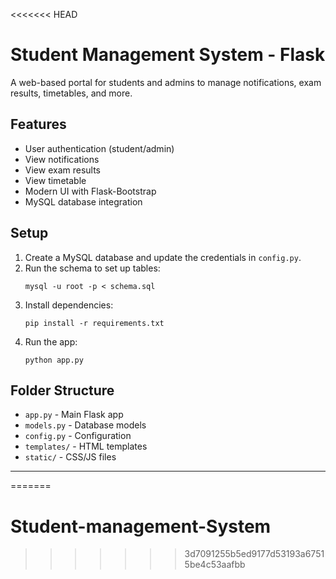 <<<<<<< HEAD
# Student Management System - Flask

A web-based portal for students and admins to manage notifications, exam results, timetables, and more.

## Features
- User authentication (student/admin)
- View notifications
- View exam results
- View timetable
- Modern UI with Flask-Bootstrap
- MySQL database integration

## Setup
1. Create a MySQL database and update the credentials in `config.py`.
2. Run the schema to set up tables:
   ```
   mysql -u root -p < schema.sql
   ```
3. Install dependencies:
   ```
   pip install -r requirements.txt
   ```
4. Run the app:
   ```
   python app.py
   ```

## Folder Structure
- `app.py` - Main Flask app
- `models.py` - Database models
- `config.py` - Configuration
- `templates/` - HTML templates
- `static/` - CSS/JS files

---
=======
# Student-management-System
>>>>>>> 3d7091255b5ed9177d53193a67515be4c53aafbb
